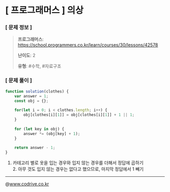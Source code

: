 # [ 프로그래머스 ] 의상

### [ 문제 정보 ]
> **프로그래머스**: https://school.programmers.co.kr/learn/courses/30/lessons/42578
> 
> **난이도**: 2
>
> **유형**: #수학, #자료구조


### [ 문제 풀이 ]
```JavaScript
function solution(clothes) {
    var answer = 1;
    const obj = {};
    
    for(let i = 0; i < clothes.length; i++) {
        obj[clothes[i][1]] = obj[clothes[i][1]] + 1 || 1;
    }
    
    for (let key in obj) {
        answer *= (obj[key] + 1);
    }
    
    return answer - 1;
}
```
1. 카테고리 별로 옷을 입는 경우와 입지 않는 경우를 더해서 정답에 곱하기<br>2. 아무 것도 입지 않는 경우는 없다고 했으므로, 마지막 정답에서 1 빼기


---
@www.codrive.co.kr